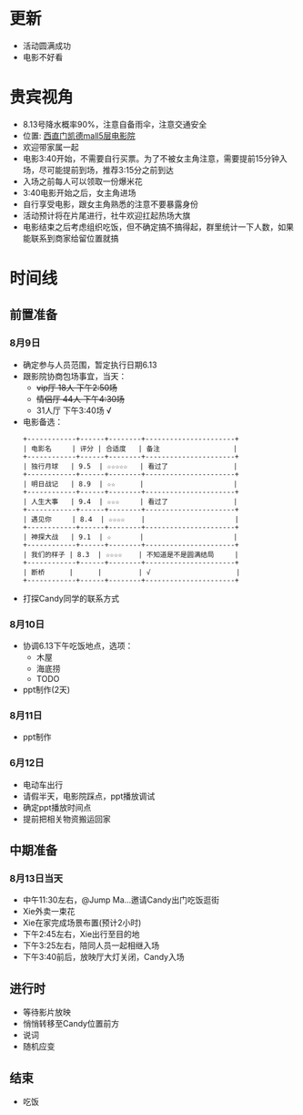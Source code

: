 # 更新
- 活动圆满成功
- 电影不好看

# 贵宾视角
- 8.13号降水概率90%，注意自备雨伞，注意交通安全
- 位置: [西直门凯德mall5层电影院](https://maps.apple.com/?address=%E4%B8%AD%E5%9B%BD%E5%8C%97%E4%BA%AC%E5%B8%82%E8%A5%BF%E5%9F%8E%E5%8C%BA%E8%A5%BF%E7%9B%B4%E9%97%A8%E5%A4%96%E5%A4%A7%E8%A1%971%E5%8F%B7&auid=1117160142935086&ll=39.941597,116.352869&lsp=57879&q=%E5%87%AF%E5%BE%B7MALL%28%E8%A5%BF%E7%9B%B4%E9%97%A8%E5%BA%97%29&_ext=Cj4KBAgEEAQKBAgFEAMKBQgGEIcCCgQIGxADCgQIQBAACgQIQxABCgQIUhALCgQIVRAOCgQIWRABCgUIpAEQARIkKUaU9gZf+ENAMZnArbt5Fl1AOWIQWDm0+ENAQd/98V61Fl1A)
- 欢迎带家属一起
- 电影3:40开始，不需要自行买票。为了不被女主角注意，需要提前15分钟入场，尽可能提前到场，推荐3:15分之前到达
- 入场之前每人可以领取一份爆米花
- 3:40电影开始之后，女主角进场
- 自行享受电影，跟女主角熟悉的注意不要暴露身份
- 活动预计将在片尾进行，社牛欢迎扛起热场大旗
- 电影结束之后考虑组织吃饭，但不确定搞不搞得起，群里统计一下人数，如果能联系到商家给留位置就搞



# 时间线
## 前置准备
### 8月9日
- 确定参与人员范围，暂定执行日期6.13
- 跟影院协商包场事宜，当天：
    - ~~vip厅 18人 下午2:50场~~
    - ~~情侣厅 44人 下午4:30场~~
    - 31人厅 下午3:40场 √
- 电影备选：
  ```
  +------------+------+--------+----------------------+
  | 电影名     | 评分 | 合适度   | 备注                  |
  +------------+------+--------+----------------------+
  | 独行月球   | 9.5  | ☆☆☆☆☆   | 看过了                |
  +------------+------+--------+----------------------+
  | 明日战记   | 8.9  | ☆☆      |                      |
  +------------+------+--------+----------------------+
  | 人生大事   | 9.4  | ☆☆☆     | 看过了                |
  +------------+------+--------+----------------------+
  | 遇见你     | 8.4  | ☆☆☆☆    |                      |
  +------------+------+--------+----------------------+
  | 神探大战   | 9.1  | ☆       |                      |
  +------------+------+--------+----------------------+
  | 我们的样子 | 8.3  | ☆☆☆☆    | 不知道是不是圆满结局     |
  +------------+------+--------+----------------------+
  | 断桥      |      |         | √                     |
  +------------+------+--------+----------------------+
  ```
- 打探Candy同学的联系方式

### 8月10日
- 协调6.13下午吃饭地点，选项：
    - 木屋
    - 海底捞
    - TODO
- ppt制作(2天)

### 8月11日
- ppt制作

### 6月12日
- 电动车出行
- 请假半天，电影院踩点，ppt播放调试
- 确定ppt播放时间点
- 提前把相关物资搬运回家

## 中期准备
### 8月13日当天
- 中午11:30左右，@Jump Ma...邀请Candy出门吃饭逛街
- Xie外卖一束花
- Xie在家完成场景布置(预计2小时)
- 下午2:45左右，Xie出行至目的地
- 下午3:25左右，陪同人员一起相继入场
- 下午3:40前后，放映厅大灯关闭，Candy入场

## 进行时
- 等待影片放映
- 悄悄转移至Candy位置前方
- 说词
- 随机应变

## 结束
- 吃饭